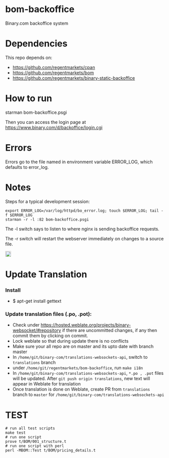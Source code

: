 bom-backoffice
==============

Binary.com backoffice system

Dependencies
============

This repo depends on:

* https://github.com/regentmarkets/cpan
* https://github.com/regentmarkets/bom
* https://github.com/regentmarkets/binary-static-backoffice

How to run
==========

starman bom-backoffice.psgi

Then you can access the login page at https://www.binary.com/d/backoffice/login.cgi

Errors
======

Errors go to the file named in environment variable ERROR_LOG, which defaults to error_log.

Notes
=====

Steps for a typical development session:
```
export ERROR_LOG=/var/log/httpd/bo_error.log; touch $ERROR_LOG; tail -f $ERROR_LOG
starman -r -l :82 bom-backoffice.psgi
```
The -l switch says to listen to where nginx is sending backoffice requests.

The -r switch will restart the webserver immediately on changes to a source file.

<a href="https://zenhub.io"><img src="https://raw.githubusercontent.com/ZenHubIO/support/master/zenhub-badge.png" height="18px"></a>

Update Translation
===================

### Install
* $ apt-get install gettext

### Update translation files (.po, .pot):
* Check under https://hosted.weblate.org/projects/binary-websocket/#repository if there are uncommitted changes, if any then commit them by clicking on commit.
* Lock weblate so that during update there is no conflicts
* Make sure your all repo are on master and its upto date with branch master
* In `/home/git/binary-com/translations-websockets-api`, switch to `translations` branch
* under `/home/git/regentmarkets/bom-backoffice`, run `make i18n`
* In `/home/git/binary-com/translations-websockets-api`, `*.po , .pot` files will be updated. After `git push origin translations`, new text will appear in Weblate for translation
* Once translation is done on Weblate, create PR from `translations` branch to `master` for `/home/git/binary-com/translations-websockets-api`

TEST
====

    # run all test scripts
    make test
    # run one script
    prove t/BOM/001_structure.t
    # run one script with perl
    perl -MBOM::Test t/BOM/pricing_details.t

